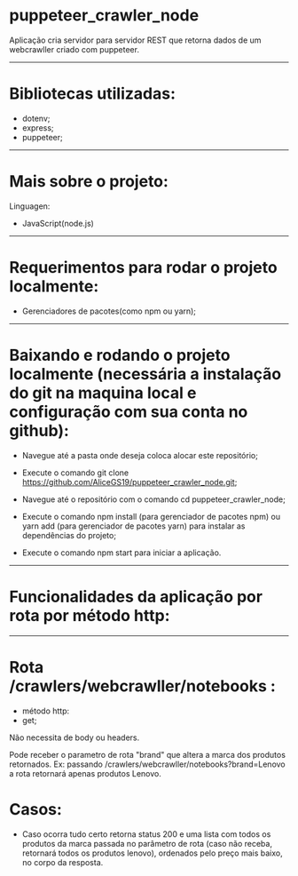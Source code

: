 # puppeteer_crawler_node
Aplicação cria servidor para servidor REST que retorna dados de um webcrawller criado com puppeteer.

---

# Bibliotecas utilizadas:

- dotenv;
- express;
- puppeteer;

---

# Mais sobre o projeto:
  
Linguagen:
- JavaScript(node.js)

---

# Requerimentos para rodar o projeto localmente:

- Gerenciadores de pacotes(como npm ou yarn);

---

# Baixando e rodando o projeto localmente (necessária a instalação do git na maquina local e configuração com sua conta no github):

- Navegue até a pasta onde deseja coloca alocar este repositório;

- Execute o comando git clone https://github.com/AliceGS19/puppeteer_crawler_node.git;

- Navegue até o repositório com o comando cd puppeteer_crawler_node;

- Execute o comando npm install (para gerenciador de pacotes npm) ou yarn add 
(para gerenciador de pacotes yarn) para instalar as dependências do projeto;


- Execute o comando npm start para iniciar a aplicação.

---

# Funcionalidades da aplicação por rota por método http:

---

# Rota /crawlers/webcrawller/notebooks :
- método http:
- get;

Não necessita de body ou headers.

Pode receber o parametro de rota "brand" que altera a marca dos produtos retornados.
Ex: passando /crawlers/webcrawller/notebooks?brand=Lenovo a rota retornará apenas
produtos Lenovo.


# Casos:

- Caso ocorra tudo certo retorna status 200 e uma lista com todos os produtos da
marca passada no parâmetro de rota (caso não receba, retornará todos os produtos lenovo),
ordenados pelo preço mais baixo, no corpo da resposta.
